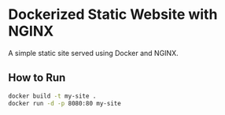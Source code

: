 # Dockerized Static Website with NGINX

A simple static site served using Docker and NGINX.

## How to Run

```bash
docker build -t my-site .
docker run -d -p 8080:80 my-site

